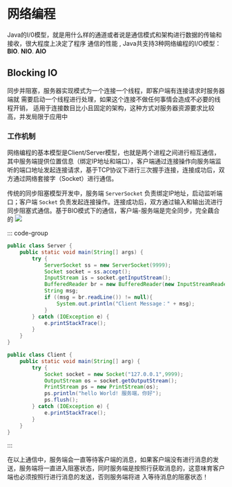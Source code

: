 # 网络编程

Java的I/0模型，就是用什么样的通道或者说是通信模式和架构进行数据的传输和接收，很大程度上决定了程序
通信的性能 , Java共支持3种网络编程的I/O模型：**BlO**. **NIO**. **AlO**

## Blocking IO

同步并阻塞，服务器实现模式为一个连接一个线程，即客户端有连接请求时服务器端就
需要启动一个线程进行处理，如果这个连接不做任何事情会造成不必要的线程开销，
适用于连接数目比小且固定的架构，这种方式对服务器资源要求比较高，并发局限于应用中

### 工作机制

网络编程的基本模型是Client/Server模型，也就是两个进程之间进行相互通信，其中服务端提供位置信息（绑定IP地址和端口），客户端通过连接操作向服务端监听的端口地址发起连接请求，基于TCP协议下进行三次握手连接，连接成功后，双方通过网络套接字（Socket）进行通信。

传统的同步阻塞模型开发中，服务端 `ServerSocket` 负责绑定IP地址，启动监听端口；客户端 `Socket` 负责发起连接操作。连接成功后，双方通过输入和输出流进行同步阻塞式通信。基于BIO模式下的通信，客户端-服务端是完全同步，完全藕合的
![](/doc/nio/img-01.jpg)

::: code-group
```java [服务端]
public class Server {
    public static void main(String[] args) {
        try {
            ServerSocket ss = new ServerSocket(9999);
            Socket socket = ss.accept();
            InputStream is = socket.getInputStream();
            BufferedReader br = new BufferedReader(new InputStreamReader(is));
            String msg;
            if ((msg = br.readLine()) != null){
                System.out.println("Client Message：" + msg);
            }
        } catch (IOException e) {
            e.printStackTrace();
        }
    }
}
```
```java [客户端]
public class Client {
    public static void main(String[] arg) {
        try {
            Socket socket = new Socket("127.0.0.1",9999);
            OutputStream os = socket.getOutputStream();
            PrintStream ps = new PrintStream(os);
            ps.println("hello World! 服务端，你好");
            ps.flush();
        } catch (IOException e) {
            e.printStackTrace();
        }
    }
}
```
:::

在以上通信中，服务端会一直等待客户端的消息，如果客户端没有进行消息的发送，服务端将一直进入阻塞状态，同时服务端是按照行获取消息的，这意味育客户端也必须按照行进行消息的发送，否则服务端将进
入等待消息的阻塞状态！